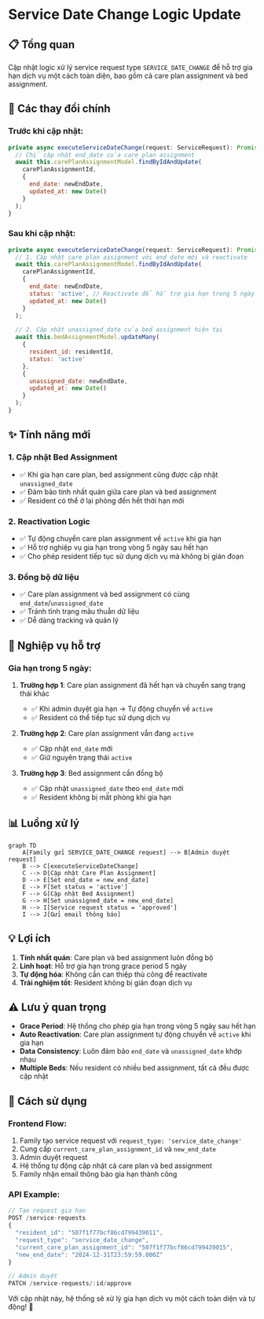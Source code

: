 # Service Date Change Logic Update

## 📋 Tổng quan
Cập nhật logic xử lý service request type `SERVICE_DATE_CHANGE` để hỗ trợ gia hạn dịch vụ một cách toàn diện, bao gồm cả care plan assignment và bed assignment.

## 🔄 Các thay đổi chính

### **Trước khi cập nhật:**
```javascript
private async executeServiceDateChange(request: ServiceRequest): Promise<void> {
  // Chỉ cập nhật end_date của care plan assignment
  await this.carePlanAssignmentModel.findByIdAndUpdate(
    carePlanAssignmentId,
    { 
      end_date: newEndDate,
      updated_at: new Date()
    }
  );
}
```

### **Sau khi cập nhật:**
```javascript
private async executeServiceDateChange(request: ServiceRequest): Promise<void> {
  // 1. Cập nhật care plan assignment với end_date mới và reactivate
  await this.carePlanAssignmentModel.findByIdAndUpdate(
    carePlanAssignmentId,
    { 
      end_date: newEndDate,
      status: 'active', // Reactivate để hỗ trợ gia hạn trong 5 ngày
      updated_at: new Date()
    }
  );

  // 2. Cập nhật unassigned_date của bed assignment hiện tại
  await this.bedAssignmentModel.updateMany(
    { 
      resident_id: residentId,
      status: 'active'
    },
    { 
      unassigned_date: newEndDate,
      updated_at: new Date()
    }
  );
}
```

## ✨ Tính năng mới

### 1. **Cập nhật Bed Assignment**
- ✅ Khi gia hạn care plan, bed assignment cũng được cập nhật `unassigned_date`
- ✅ Đảm bảo tính nhất quán giữa care plan và bed assignment
- ✅ Resident có thể ở lại phòng đến hết thời hạn mới

### 2. **Reactivation Logic**
- ✅ Tự động chuyển care plan assignment về `active` khi gia hạn
- ✅ Hỗ trợ nghiệp vụ gia hạn trong vòng 5 ngày sau hết hạn
- ✅ Cho phép resident tiếp tục sử dụng dịch vụ mà không bị gián đoạn

### 3. **Đồng bộ dữ liệu**
- ✅ Care plan assignment và bed assignment có cùng `end_date`/`unassigned_date`
- ✅ Tránh tình trạng mâu thuẫn dữ liệu
- ✅ Dễ dàng tracking và quản lý

## 🔧 Nghiệp vụ hỗ trợ

### **Gia hạn trong 5 ngày:**
1. **Trường hợp 1**: Care plan assignment đã hết hạn và chuyển sang trạng thái khác
   - ✅ Khi admin duyệt gia hạn → Tự động chuyển về `active`
   - ✅ Resident có thể tiếp tục sử dụng dịch vụ

2. **Trường hợp 2**: Care plan assignment vẫn đang `active`
   - ✅ Cập nhật `end_date` mới
   - ✅ Giữ nguyên trạng thái `active`

3. **Trường hợp 3**: Bed assignment cần đồng bộ
   - ✅ Cập nhật `unassigned_date` theo `end_date` mới
   - ✅ Resident không bị mất phòng khi gia hạn

## 📊 Luồng xử lý

```mermaid
graph TD
    A[Family gửi SERVICE_DATE_CHANGE request] --> B[Admin duyệt request]
    B --> C[executeServiceDateChange]
    C --> D[Cập nhật Care Plan Assignment]
    D --> E[Set end_date = new_end_date]
    E --> F[Set status = 'active']
    F --> G[Cập nhật Bed Assignment]
    G --> H[Set unassigned_date = new_end_date]
    H --> I[Service request status = 'approved']
    I --> J[Gửi email thông báo]
```

## 💡 Lợi ích

1. **Tính nhất quán**: Care plan và bed assignment luôn đồng bộ
2. **Linh hoạt**: Hỗ trợ gia hạn trong grace period 5 ngày
3. **Tự động hóa**: Không cần can thiệp thủ công để reactivate
4. **Trải nghiệm tốt**: Resident không bị gián đoạn dịch vụ

## ⚠️ Lưu ý quan trọng

- **Grace Period**: Hệ thống cho phép gia hạn trong vòng 5 ngày sau hết hạn
- **Auto Reactivation**: Care plan assignment tự động chuyển về `active` khi gia hạn
- **Data Consistency**: Luôn đảm bảo `end_date` và `unassigned_date` khớp nhau
- **Multiple Beds**: Nếu resident có nhiều bed assignment, tất cả đều được cập nhật

## 🚀 Cách sử dụng

### **Frontend Flow:**
1. Family tạo service request với `request_type: 'service_date_change'`
2. Cung cấp `current_care_plan_assignment_id` và `new_end_date`
3. Admin duyệt request
4. Hệ thống tự động cập nhật cả care plan và bed assignment
5. Family nhận email thông báo gia hạn thành công

### **API Example:**
```javascript
// Tạo request gia hạn
POST /service-requests
{
  "resident_id": "507f1f77bcf86cd799439011",
  "request_type": "service_date_change",
  "current_care_plan_assignment_id": "507f1f77bcf86cd799439015",
  "new_end_date": "2024-12-31T23:59:59.000Z"
}

// Admin duyệt
PATCH /service-requests/:id/approve
```

Với cập nhật này, hệ thống sẽ xử lý gia hạn dịch vụ một cách toàn diện và tự động! 🎯
